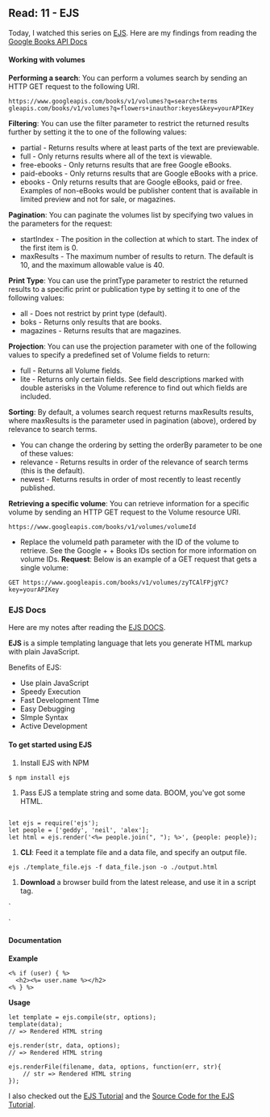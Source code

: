 

## Read: 11 - EJS
Today, I watched this series on [EJS](https://www.youtube.com/watch?v=63IurQvsw9w&list=PL7sCSgsRZ-slYARh3YJIqPGZqtGVqZRGt&index=2).
Here are my findings from reading the [ Google Books API Docs](https://developers.google.com/books/docs/v1/using#WorkingVolumes)
#### Working with volumes
**Performing a search**: You can perform a volumes search by sending an HTTP GET request to the following URI.

`
https://www.googleapis.com/books/v1/volumes?q=search+terms
`
`
gleapis.com/books/v1/volumes?q=flowers+inauthor:keyes&key=yourAPIKey
`

**Filtering**: You can use the filter parameter to restrict the returned results further by setting it the to one of the following values:
+ partial - Returns results where at least parts of the text are previewable.
+ full - Only returns results where all of the text is viewable.
+ free-ebooks - Only returns results that are free Google eBooks.
+ paid-ebooks - Only returns results that are Google eBooks with a price.
+ ebooks - Only returns results that are Google eBooks, paid or free. Examples of non-eBooks would be publisher content that is available in limited preview and not for sale, or magazines.

**Pagination**: You can paginate the volumes list by specifying two values in the parameters for the request:
+ startIndex - The position in the collection at which to start. The index of the first item is 0.
+ maxResults - The maximum number of results to return. The default is 10, and the maximum allowable value is 40.

**Print Type**: You can use the printType parameter to restrict the returned results to a specific print or publication type by setting it to one of the following values:
+ all - Does not restrict by print type (default).
+ boks - Returns only results that are books.
+ magazines - Returns results that are magazines.

**Projection**: You can use the projection parameter with one of the following values to specify a predefined set of Volume fields to return:
+ full - Returns all Volume fields.
+ lite - Returns only certain fields. See field descriptions marked with double asterisks in the Volume reference to find out which fields are included.

**Sorting**: By default, a volumes search request returns maxResults results, where maxResults is the parameter used in pagination (above), ordered by relevance to search terms.
+ You can change the ordering by setting the orderBy parameter to be one of these values:
+ relevance - Returns results in order of the relevance of search terms (this is the default).
+ newest - Returns results in order of most recently to least recently published.

**Retrieving a specific volume**: You can retrieve information for a specific volume by sending an HTTP GET request to the Volume resource URI.

`
https://www.googleapis.com/books/v1/volumes/volumeId
`

+ Replace the volumeId path parameter with the ID of the volume to retrieve. See the Google + + Books IDs section for more information on volume IDs.
**Request**: Below is an example of a GET request that gets a single volume:

`
GET https://www.googleapis.com/books/v1/volumes/zyTCAlFPjgYC?key=yourAPIKey
`


### EJS Docs

Here are my notes after reading the [EJS DOCS](https://ejs.co/).

**EJS** is a simple templating language that lets you generate HTML markup with plain JavaScript.

Benefits of EJS:

+ Use plain JavaScript
+ Speedy Execution
+ Fast Development TIme
+ Easy Debugging  
+ SImple Syntax
+ Active Development


#### To get started using EJS

1. Install EJS with NPM

```
$ npm install ejs
```

1. Pass EJS a template string and some data. BOOM, you've got some HTML.


```

let ejs = require('ejs');
let people = ['geddy', 'neil', 'alex'];
let html = ejs.render('<%= people.join(", "); %>', {people: people});

```


1.  **CLI**: Feed it a template file and a data file, and specify an output file.


`
ejs ./template_file.ejs -f data_file.json -o ./output.html
`

1. **Download** a browser build from the latest release, and use it in a script tag.



`
<script src="ejs.js"></script>
<script>
  let people = ['geddy', 'neil', 'alex'];
  let html = ejs.render('<%= people.join(", "); %>', {people: people});
</script>
`


#### Documentation

**Example**

```
<% if (user) { %>
  <h2><%= user.name %></h2>
<% } %>
```

  
**Usage**
  
```
let template = ejs.compile(str, options);
template(data);
// => Rendered HTML string

ejs.render(str, data, options);
// => Rendered HTML string

ejs.renderFile(filename, data, options, function(err, str){
    // str => Rendered HTML string
});
```



I also checked out the [EJS Tutorial](https://www.digitalocean.com/community/tutorials/how-to-use-ejs-to-template-your-node-application) and the [Source Code for the EJS Tutorial](https://github.com/scotch-io/node-ejs).
